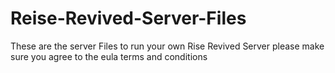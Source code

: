 # Reise-Revived-Server-Files
These are the server Files to run your own Rise Revived Server
please make sure you agree to the eula terms and conditions
